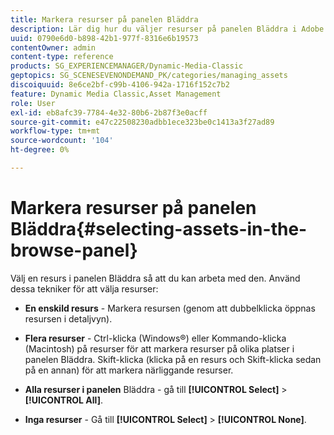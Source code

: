 ```yaml
---
title: Markera resurser på panelen Bläddra
description: Lär dig hur du väljer resurser på panelen Bläddra i Adobe Dynamic Media Classic.
uuid: 0790e6d0-b898-42b1-977f-8316e6b19573
contentOwner: admin
content-type: reference
products: SG_EXPERIENCEMANAGER/Dynamic-Media-Classic
geptopics: SG_SCENESEVENONDEMAND_PK/categories/managing_assets
discoiquuid: 8e6ce2bf-c99b-4106-942a-1716f152c7b2
feature: Dynamic Media Classic,Asset Management
role: User
exl-id: eb8afc39-7784-4e32-80b6-2b87f3e0acff
source-git-commit: e47c22508230adbb1ece323be0c1413a3f27ad89
workflow-type: tm+mt
source-wordcount: '104'
ht-degree: 0%

---
```


# Markera resurser på panelen Bläddra{#selecting-assets-in-the-browse-panel}

Välj en resurs i panelen Bläddra så att du kan arbeta med den. Använd dessa tekniker för att välja resurser:

* **En enskild resurs** - Markera resursen (genom att dubbelklicka öppnas resursen i detaljvyn).

* **Flera resurser**  - Ctrl-klicka (Windows®) eller Kommando-klicka (Macintosh) på resurser för att markera resurser på olika platser i panelen Bläddra. Skift-klicka (klicka på en resurs och Skift-klicka sedan på en annan) för att markera närliggande resurser.

* **Alla resurser i panelen**  Bläddra - gå till  **[!UICONTROL Select]** >  **[!UICONTROL All]**.

* **Inga resurser**  - Gå till  **[!UICONTROL Select]** >  **[!UICONTROL None]**.
